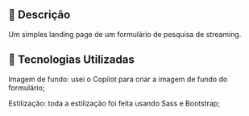 ## 📒 Descrição
Um simples landing page de um formulário de pesquisa de streaming.

## 🤖 Tecnologias Utilizadas
Imagem de fundo: usei o Copilot para criar a imagem de fundo do formulário;

Estilização: toda a estilização foi feita usando Sass e Bootstrap;
